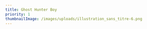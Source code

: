 ```yaml
---
title: Ghost Hunter Boy
priority: 1
thumbnailImage: /images/uploads/illustration_sans_titre-6.png
---
```

